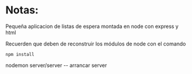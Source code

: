 # Notas:

Pequeña aplicacion de listas de espera montada en node con express y html

Recuerden que deben de reconstruir los módulos de node con el comando

```
npm install
```

nodemon server/server  -- arrancar server
